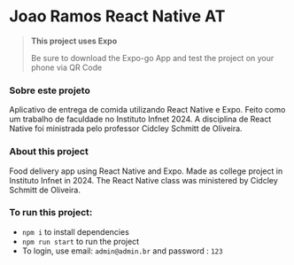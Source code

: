 # Joao Ramos React Native AT

> **This project uses Expo**
>
> Be sure to download the Expo-go App and test the project on your phone via QR Code

### Sobre este projeto
Aplicativo de entrega de comida utilizando React Native e Expo. Feito como um trabalho de faculdade no Instituto Infnet 2024.
A disciplina de React Native foi ministrada pelo professor Cidcley Schmitt de Oliveira.

### About this project
Food delivery app using React Native and Expo. Made as college project in Instituto Infnet in 2024.
The React Native class was ministered by Cidcley Schmitt de Oliveira.

### To run this project:
- `npm i` to install dependencies
- `npm run start` to run the project
- To login, use email: `admin@admin.br` and password : `123`
